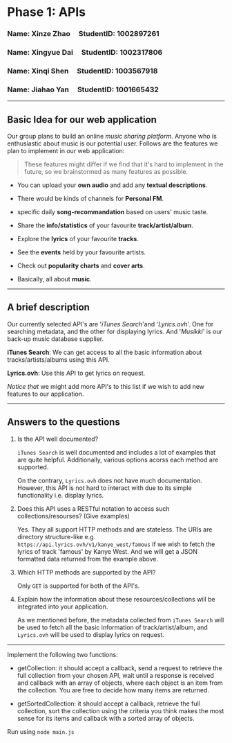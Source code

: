 # Phase 1: APIs

### Name: Xinze Zhao &nbsp;&nbsp;&nbsp; StudentID: 1002897261

### Name: Xingyue Dai &nbsp;&nbsp;&nbsp; StudentID: 1002317806

### Name: Xinqi Shen &nbsp;&nbsp;&nbsp; StudentID: 1003567918

### Name: Jiahao Yan &nbsp;&nbsp;&nbsp; StudentID: 1001665432

---

## Basic Idea for our web application

Our group plans to build an online *music sharing platform*. Anyone who is enthusiastic about music is our potential user.
Follows are the features we plan to implement in our web application:

> These features might differ if we find that it's hard to implement in the future, so we brainstormed as many features as possible.

- You can upload your **own audio** and add any **textual descriptions**.

- There would be kinds of channels for **Personal FM**.

- specific daily **song-recommandation** based on users' music taste. 

- Share the **info/statistics** of your favourite **track/artist/album**.

- Explore the **lyrics** of your favourite **tracks**.

- See the **events** held by your favourite artists.

- Check out **popularity charts** and **cover arts**.

- Basically, all about **music**.

---

## A brief description

Our currently selected API's are '*iTunes Search*'and '*Lyrics.ovh*'. One for searching metadata, and the other for displaying lyrics. And '*Musikki*' is our back-up music database supplier.

**iTunes Search**: We can get access to all the basic information about tracks/artists/albums using this API.

**Lyrics.ovh**: Use this API to get lyrics on request.

*Notice that* we might add more API's to this list if we wish to add new features to our application.

---

## Answers to the questions

1. Is the API well documented?

    `iTunes Search` is well documented and includes a lot of examples that are quite helpful. Additionally, various options acorss each method are supported.

    On the contrary, `Lyrics.ovh` does not have much documentation. However, this API is not hard to interact with due to its simple functionality i.e. display lyrics.

2. Does this API uses a RESTful notation to access such collections/resourses? (Give examples)

    Yes. They all support HTTP methods and are stateless. The URIs are directory structure-like e.g. `https://api.lyrics.ovh/v1/kanye_west/famous` if we wish to fetch the lyrics of track 'famous' by Kanye West. And we will get a JSON formatted data returned from the example above.

3. Which HTTP methods are supported by the API?

    Only `GET` is supported for both of the API's.

4. Explain how the information about these resources/collections will be integrated into your application.

    As we mentioned before, the metadata collected from `iTunes Search` will be used to fetch all the basic information of track/artist/album, and `Lyrics.ovh` will be used to display lyrics on request.

---

Implement the following two functions:

- getCollection: it should accept a callback, send a request to retrieve the full collection from your chosen API, wait until a response is received and callback with an array of objects, where each object is an item from the collection.  You are free to decide how many items are returned.

- getSortedCollection: it should accept a callback, retrieve the full collection, sort the collection using the criteria you think makes the most sense for its items and callback with a sorted array of objects.

Run using `node main.js`
